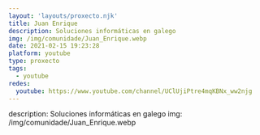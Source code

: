 ```yaml
---
layout: 'layouts/proxecto.njk'
title: Juan Enrique
description: Soluciones informáticas en galego
img: /img/comunidade/Juan_Enrique.webp
date: 2021-02-15 19:23:28
platform: youtube
type: proxecto
tags:
  - youtube
redes:
  youtube: https://www.youtube.com/channel/UClUjiPtre4mqKBNx_ww2njg
---
```

description: Soluciones informáticas en galego
img: /img/comunidade/Juan_Enrique.webp

